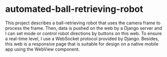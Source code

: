 # automated-ball-retrieving-robot
This project describes a ball-retrieving robot that uses the camera frame to process the frame. Then, data is pushed on the web by a Django server and I can set mode or control robot directions by buttons on this web. To ensure a real-time level, I use a WebSocket protocol provided by Django. Besides, this web is a responsive page that is suitable for design on a native mobile app using the WebView component.
